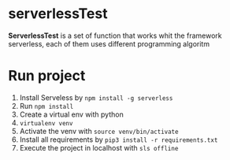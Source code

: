 # serverlessTest

**ServerlessTest** is a set of function that works whit the framework serverless, each of them uses different programming algoritm

# Run project

1. Install Serveless by `npm install -g serverless`
2. Run `npm install`
3. Create a virtual env with python 
4. `virtualenv venv`
5. Activate the venv with `source venv/bin/activate`
6. Install all requirements by `pip3 install -r requirements.txt`
7. Execute the project in localhost with `sls offline`
